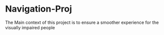# Navigation-Proj
The Main context of this project is to ensure a smoother experience for the visually impaired people
